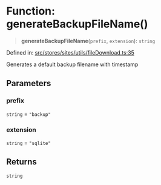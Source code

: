 # Function: generateBackupFileName()

> **generateBackupFileName**(`prefix`, `extension`): `string`

Defined in: [src/stores/sites/utils/fileDownload.ts:35](https://github.com/Nick2bad4u/Uptime-Watcher/blob/2a45eeb1723f8f7089001af2c92aa07d82dfe7e4/src/stores/sites/utils/fileDownload.ts#L35)

Generates a default backup filename with timestamp

## Parameters

### prefix

`string` = `"backup"`

### extension

`string` = `"sqlite"`

## Returns

`string`
